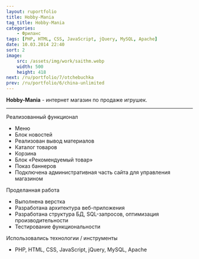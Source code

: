```yaml
---
layout: ruportfolio
title: Hobby-Mania
tag_title: Hobby-Mania
categories:
    - Фриланс
tags: [PHP, HTML, CSS, JavaScript, jQuery, MySQL, Apache]
date: 10.03.2014 22:40
sort: 2
image: 
    src: /assets/img/work/saithm.webp 
    width: 500
    height: 418
next: /ru/portfolio/7/otchebuchka
prev: /ru/portfolio/6/china-unlimited
---
```


**Hobby-Mania** - интернет магазин по продаже игрушек.

---

Реализованный функционал

* Меню
* Блок новостей
* Реализован вывод материалов
* Каталог товаров
* Корзина
* Блок &laquo;Рекомендуемый товар&raquo;
* Показ баннеров
* Подключена административная часть сайта для управления магазином

Проделанная работа

* Выполнена верстка
* Разработана архитектура веб-приложения
* Разработана структура БД, SQL-запросов, оптимизация производительности
* Тестирование функциональности

Использовались технологии / инструменты

* PHP, HTML, CSS, JavaScript, jQuery, MySQL, Apache
